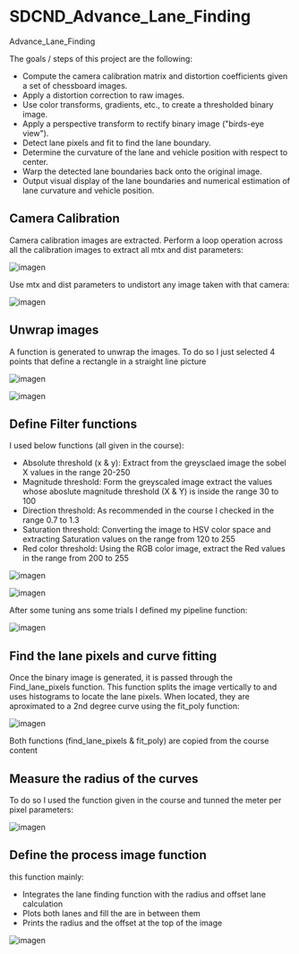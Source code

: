 # SDCND_Advance_Lane_Finding
Advance_Lane_Finding

The goals / steps of this project are the following:

* Compute the camera calibration matrix and distortion coefficients given a set of chessboard images.
* Apply a distortion correction to raw images.
* Use color transforms, gradients, etc., to create a thresholded binary image.
* Apply a perspective transform to rectify binary image ("birds-eye view").
* Detect lane pixels and fit to find the lane boundary.
* Determine the curvature of the lane and vehicle position with respect to center.
* Warp the detected lane boundaries back onto the original image.
* Output visual display of the lane boundaries and numerical estimation of lane curvature and vehicle position.

## Camera Calibration

Camera calibration images are extracted. 
Perform a loop operation across all the calibration images to extract all mtx and dist parameters:

![imagen](https://user-images.githubusercontent.com/41348711/46917754-bb72b380-cfca-11e8-99f0-86c789885039.png)

Use mtx and dist parameters to undistort any image taken with that camera:

![imagen](https://user-images.githubusercontent.com/41348711/46917671-e14b8880-cfc9-11e8-9299-165012fee99e.png)


## Unwrap images

A function is generated to unwrap the images. To do so I just selected 4 points that define a rectangle in a straight line picture

![imagen](https://user-images.githubusercontent.com/41348711/46917783-08568a00-cfcb-11e8-907a-1fca755bfb69.png)

![imagen](https://user-images.githubusercontent.com/41348711/46917728-69ca2900-cfca-11e8-9a51-258d33244f74.png)

## Define Filter functions

I used below functions (all given in the course):

* Absolute threshold (x & y): Extract from the greysclaed image the sobel X values in the range 20-250
* Magnitude threshold: Form the greyscaled image extract the values whose aboslute magnitude threshold (X & Y) is inside the range 30 to 100
* Direction threshold: As recommended in the course I checked in the range 0.7 to 1.3
* Saturation threshold: Converting the image to HSV color space and extracting Saturation values on the range from 120 to 255
* Red color threshold: Using the RGB color image, extract the Red values in the range from 200 to 255

![imagen](https://user-images.githubusercontent.com/41348711/46918965-a56bef80-cfd8-11e8-8f1a-476af966436a.png)

![imagen](https://user-images.githubusercontent.com/41348711/46918987-cd5b5300-cfd8-11e8-9436-57254896fef1.png)

After some tuning ans some trials I defined my pipeline function: 

![imagen](https://user-images.githubusercontent.com/41348711/46919002-17443900-cfd9-11e8-82c5-0a34f66d0802.png)

## Find the lane pixels and curve fitting 

Once the binary image is generated, it is passed through the Find_lane_pixels function. This function splits the image vertically to and uses histograms to locate the lane pixels. 
When located, they are aproximated to a 2nd degree curve using the fit_poly function:

![imagen](https://user-images.githubusercontent.com/41348711/46919104-8cfcd480-cfda-11e8-8e12-a00edeae6c58.png)

Both functions (find_lane_pixels & fit_poly) are copied from the course content

## Measure the radius of the curves

To do so I used the function given in the course and tunned the meter per pixel parameters:

![imagen](https://user-images.githubusercontent.com/41348711/46919167-90449000-cfdb-11e8-8bf9-e1487adc0b49.png)

## Define the process image function
this function mainly:
* Integrates the lane finding function with the radius and offset lane calculation 
* Plots both lanes and fill the are in between them 
* Prints the radius and the offset at the top of the image

![imagen](https://user-images.githubusercontent.com/41348711/46919222-7e172180-cfdc-11e8-9f82-6e9455d610b5.png)




